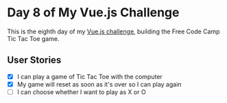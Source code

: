 # Day 8 of My Vue.js Challenge

This is the eighth day of my [Vue.js challenge](https://github.com/zsoltime/vue-basic-challenge), building the Free Code Camp Tic Tac Toe game.

## User Stories

- [x] I can play a game of Tic Tac Toe with the computer
- [x] My game will reset as soon as it's over so I can play again
- [ ] I can choose whether I want to play as X or O
